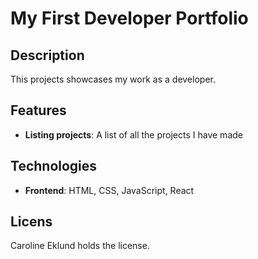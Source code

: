 # My First Developer Portfolio

## Description
This projects showcases my work as a developer.  

## Features
- **Listing projects**: A list of all the projects I have made  

## Technologies
- **Frontend**: HTML, CSS, JavaScript, React

## Licens
Caroline Eklund holds the license. 

  


